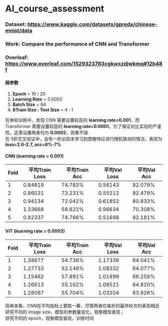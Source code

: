 # AI_course_assessment

### Dataset: https://www.kaggle.com/datasets/gpreda/chinese-mnist/data
### Work: Compare the performance of CNN and Transformer
### Overleaf: https://www.overleaf.com/1529323783cgkwxzdjwkmq#12b48f

#### 超参数
1. **Epoch** = 10 / 20
2. **Learning Rate** = 0.0002
3. **Batch Size** = 64
4. **8Train Size : Test Size** = 4 : 1 

在单轮训练中，发现 CNN 需要设置较高的 **learning rate=0.001**，而 Transformer 需要设置较低的 **learning rate=0.0001**。为了保证对比实验的严谨性，这里设置两者均为 **0.0002**，效果不错.  
在 5折交叉验证中，会有一折出现未学习到图像特征进行随机猜测的情况，表现为 **loss=2.6-2.7, acc=6%-7%**  

#### CNN (learning rate = 0.001)
| Fold | 平均Train Loss | 平均Train Acc | 平均Val Loss | 平均Val Acc |
|------|----------------|----------------|--------------|--------------|
| 1    | 0.84819        | 74.783%        | 0.56143      | 82.079%      |
| 2    | 0.86031        | 73.231%        | 0.55212      | 82.479%      |
| 3    | 0.94134        | 72.042%        | 0.61852      | 80.833%      |
| 4    | 1.33668        | 58.622%        | 0.96634      | 70.308%      |
| 5    | 0.82337        | 74.766%        | 0.51698      | 82.181%      |
#### ViT (learning rate = 0.0002)
| Fold | 平均Train Loss | 平均Train Acc | 平均Val Loss | 平均Val Acc |
|------|----------------|----------------|--------------|--------------|
| 1    | 1.38677        | 54.736%        | 1.17336      | 64.041%      |
| 2    | 1.27733        | 52.149%        | 1.08332      | 64.077%      |
| 3    | 1.15462        | 57.891%        | 1.01899      | 66.259%      |
| 4    | 1.26613        | 55.162%        | 1.08521      | 64.820%      |
| 5    | 1.28067        | 55.704%        | 1.03204      | 63.926%      |

简单来看，CNN在平均指标上更胜一筹，尽管两者在每折的最终轮次的表现相近  
研究不同的 image size，模型的参数量变化，观察模型表现；  
研究不同的 epoch，观察模型表现，训练时间
